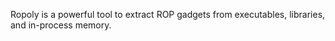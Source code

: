 Ropoly is a powerful tool to extract ROP gadgets from executables,
libraries, and in-process memory.
